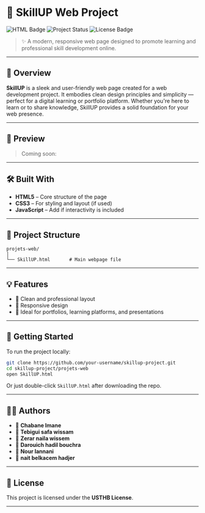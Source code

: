 # 🚀 SkillUP Web Project

![HTML Badge](https://img.shields.io/badge/HTML-Expert-orange?logo=html5) ![Project Status](https://img.shields.io/badge/Status-Completed-brightgreen) ![License Badge](https://img.shields.io/badge/License-USTHB-blue)

> ✨ A modern, responsive web page designed to promote learning and professional skill development online.

---

## 🌟 Overview

**SkillUP** is a sleek and user-friendly web page created for a web development project. It embodies clean design principles and simplicity — perfect for a digital learning or portfolio platform. Whether you're here to learn or to share knowledge, SkillUP provides a solid foundation for your web presence.

---

## 📸 Preview

> Coming soon: 

---

## 🛠️ Built With

- **HTML5** – Core structure of the page
- **CSS3**  – For styling and layout (if used)
- **JavaScript** – Add if interactivity is included

---

## 📁 Project Structure

```
projets-web/
│
└── SkillUP.html       # Main webpage file
```

---

## 💡 Features

- 🎯 Clean and professional layout
- 📱 Responsive design
- 💼 Ideal for portfolios, learning platforms, and presentations

---

## 🚀 Getting Started

To run the project locally:

```bash
git clone https://github.com/your-username/skillup-project.git
cd skillup-project/projets-web
open SkillUP.html
```

Or just double-click `SkillUP.html` after downloading the repo.

---

## 🧑‍💻 Authors

- 👤 **Chabane Imane**
- 👤 **Tebigui safa wissam**
- 👤 **Zerar naila wissem**
- 👤 **Darouich hadil bouchra**
- 👤 **Nour lannani**
- 👤 **nait belkacem hadjer**


---

## 📜 License

This project is licensed under the **USTHB License**.

---
